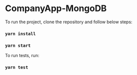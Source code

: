 # CompanyApp-MongoDB

To run the project, clone the repository and follow below steps:
### `yarn install`
### `yarn start`

To run tests, run:
### `yarn test`
